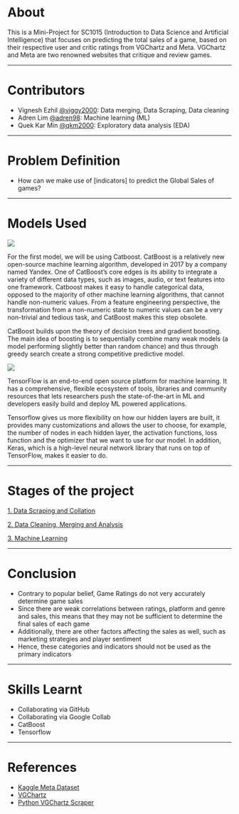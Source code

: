 # About
This is a Mini-Project for SC1015 (Introduction to Data Science and Artificial Intelligence) that focuses on predicting the total sales of a game, based on their respective user and critic ratings from VGChartz and Meta. VGChartz and Meta are two renowned websites that critique and review games.

***
# Contributors
* Vignesh Ezhil [@viggy2000](https://github.com/viggy2000): Data merging, Data Scraping, Data cleaning 
* Adren Lim [@adren98](https://github.com/adren98): Machine learning (ML)
* Quek Kar Min [@qkm2000](https://github.com/qkm2000): Exploratory data analysis (EDA)

***

# Problem Definition

* How can we make use of [indicators] to predict the Global Sales of games?

***

# Models Used

![](https://avatars.mds.yandex.net/get-bunker/56833/dba868860690e7fe8b68223bb3b749ed8a36fbce/orig)

For the first model, we will be using Catboost. CatBoost is a relatively new open-source machine learning algorithm, developed in 2017 by a company named Yandex. One of CatBoost’s core edges is its ability to integrate a variety of different data types, such as images, audio, or text features into one framework. Catboost makes it easy to handle categorical data, opposed to the majority of other machine learning algorithms, that cannot handle non-numeric values. From a feature engineering perspective, the transformation from a non-numeric state to numeric values can be a very non-trivial and tedious task, and CatBoost makes this step obsolete.

CatBoost builds upon the theory of decision trees and gradient boosting. The main idea of boosting is to sequentially combine many weak models (a model performing slightly better than random chance) and thus through greedy search create a strong competitive predictive model.

![](https://cdn-images-1.medium.com/max/984/1*78KMHVVecnTzkLbN7xW0tQ.png)

TensorFlow is an end-to-end open source platform for machine learning. It has a comprehensive, flexible ecosystem of tools, libraries and community resources that lets researchers push the state-of-the-art in ML and developers easily build and deploy ML powered applications.

Tensorflow gives us more flexibility on how our hidden layers are built, it provides many customizations and allows the user to choose, for example, the number of nodes in each hidden layer, the activation functions, loss function and the optimizer that we want to use for our model. In addition, Keras, which is a high-level neural network library that runs on top of TensorFlow, makes it easier to do.


***

# Stages of the project
[1. Data Scraping and Collation](https://github.com/Adren98/1015/tree/main/Submission/1.%20Data%20Scraping%20and%20Collation) 

[2. Data Cleaning, Merging and Analysis](https://github.com/Adren98/1015/tree/main/Submission/2.%20Data%20Cleaning%2C%20Merging%20and%20Analysis)

[3. Machine Learning](https://github.com/Adren98/GAME-SALES-AND-RATINGS-1015-SC3/tree/main/Submission/3.%20Machine%20Learning)

***

# Conclusion

* Contrary to popular belief, Game Ratings do not very accurately determine game sales
* Since there are weak correlations between ratings, platform and genre and sales, this means that they may not be sufficient to determine the final sales of each game
* Additionally, there are other factors affecting the sales as well, such as marketing strategies and player sentiment 
* Hence, these categories and indicators should not be used as the primary indicators

***

# Skills Learnt

* Collaborating via GitHub
* Collaborating via Google Collab
* CatBoost
* Tensorflow

***

# References

* [Kaggle Meta Dataset](https://www.kaggle.com/datasets/deepcontractor/top-video-games-19952021-metacritic)
* [VGChartz](https://www.vgchartz.com/)
* [Python VGChartz Scraper](https://github.com/GregorUT/vgchartzScrape)